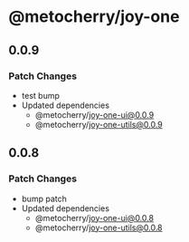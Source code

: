 # @metocherry/joy-one

## 0.0.9

### Patch Changes

- test bump
- Updated dependencies
  - @metocherry/joy-one-ui@0.0.9
  - @metocherry/joy-one-utils@0.0.9

## 0.0.8

### Patch Changes

- bump patch
- Updated dependencies
  - @metocherry/joy-one-ui@0.0.8
  - @metocherry/joy-one-utils@0.0.8
